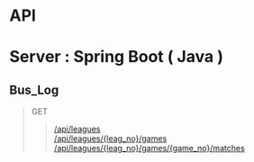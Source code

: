 # API

# Server : Spring Boot ( Java )

## Bus_Log
> GET
>> [/api/leagues](https://github.com/juhwanHeo/vue-league-tournament-bracket/blob/main/api/GET/leagues.md)  
>> [/api/leagues/{leag_no}/games](https://github.com/juhwanHeo/vue-league-tournament-bracket/blob/main/api/GET/games.md)  
>> [/api/leagues/{leag_no}/games/{game_no}/matches](https://github.com/juhwanHeo/vue-league-tournament-bracket/blob/main/api/GET/matches.md)  


